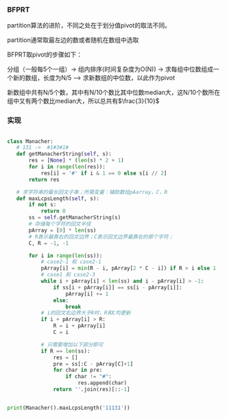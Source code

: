 ### BFPRT

partition算法的进阶，不同之处在于划分值pivot的取法不同。

partition通常取最左边的数或者随机在数组中选取

BFPRT取pivot的步骤如下：

 分组（一般每5个一组）-> 组内排序(时间复杂度为O(N)) -> 求每组中位数组成一个新的数组，长度为N/5 —> 求新数组的中位数，以此作为pivot
 

新数组中共有N/5个数，其中有N/10个数比其中位数median大，这N/10个数所在组中又有两个数比median大，所以总共有$\frac{3}{10}$
 
 ### 实现
 
 ```python
 
 class Manacher:
    # 131 ->  #1#3#1#
    def getManacherString(self, s):
        res = [None] * (len(s) * 2 + 1)
        for i in range(len(res)):
            res[i] = '#' if i & 1 == 0 else s[i // 2]
        return res

    # 求字符串的最长回文子串；所需变量：辅助数组pAarray，C，R
    def maxLcpsLength(self, s):
        if not s:
            return 0
        ss = self.getManacherString(s)
        # 存储每个字符的回文半径
        pArray = [0] * len(ss)
        # R表示最靠右的回文边界；C表示回文边界最靠右的那个字符；
        C, R = -1, -1

        for i in range(len(ss)):
            # case2-1 和 case2-1
            pArray[i] = min(R - i, pArray[2 * C - i]) if R > i else 1
            # case1 和 case2-3
            while i + pArray[i] < len(ss) and i - pArray[i] > -1:
                if ss[i + pArray[i]] == ss[i - pArray[i]]:
                    pArray[i] += 1
                else:
                    break
            # i的回文右边界大于R时，R和C均更新
            if i + pArray[i] > R:
                R = i + pArray[i]
                C = i

            # 只需要增加以下部分即可
            if R == len(ss):
                res = []
                pre = ss[:C - pArray[C]+1]
                for char in pre:
                    if char != "#":
                        res.append(char)
                return ''.join(res)[::-1]


print(Manacher().maxLcpsLength('11131'))

 
 ```
